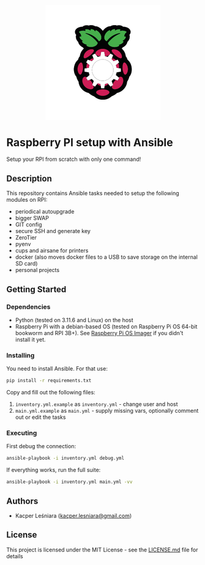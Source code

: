 <p align="center">
  <img width="300" src="./assets/ansible-pi-logo.png">
</p>

# Raspberry PI setup with Ansible

Setup your RPI from scratch with only one command!

## Description

This repository contains Ansible tasks needed to setup the following modules on RPI:

* periodical autoupgrade
* bigger SWAP
* GIT config
* secure SSH and generate key
* ZeroTier
* pyenv
* cups and airsane for printers
* docker (also moves docker files to a USB to save storage on the internal SD card)
* personal projects

## Getting Started

### Dependencies

* Python (tested on 3.11.6 and Linux) on the host
* Raspberry Pi with a debian-based OS (tested on Raspberry Pi OS 64-bit bookworm and RPI 3B+). See [Raspberry Pi OS Imager](https://www.raspberrypi.com/software/) if you didn't install it yet.

### Installing

You need to install Ansible. For that use:

```sh
pip install -r requirements.txt
```

Copy and fill out the following files:

1. `inventory.yml.example` as `inventory.yml` - change user and host
2. `main.yml.example` as `main.yml` - supply missing vars, optionally comment out or edit the tasks

### Executing

First debug the connection:

```sh
ansible-playbook -i inventory.yml debug.yml
```

If everything works, run the full suite:

```sh
ansible-playbook -i inventory.yml main.yml -vv
```

## Authors

* Kacper Leśniara ([kacper.lesniara@gmail.com](mailto:kacper.lesniara@gmail.com))

## License

This project is licensed under the MIT License - see the [LICENSE.md](./LICENSE.md) file for details

